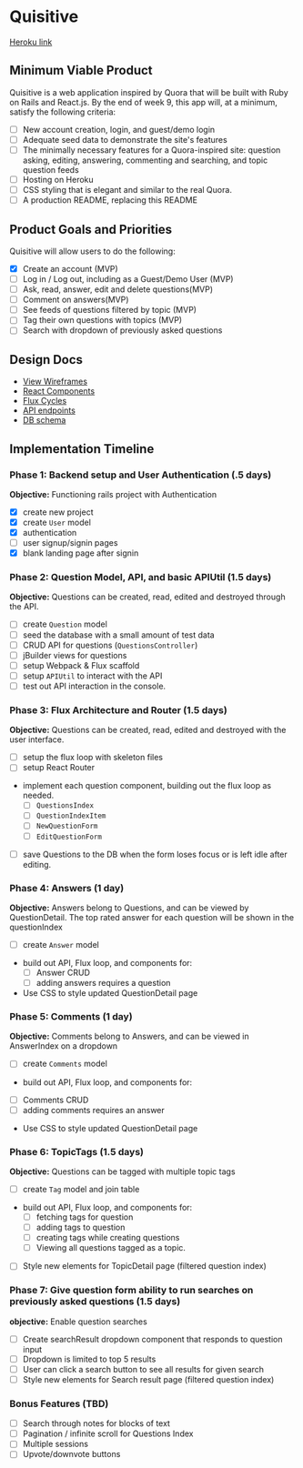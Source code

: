 # Quisitive

[Heroku link][heroku]

[heroku]: https://quisitive.herokuapp.com/

##  Minimum Viable Product

Quisitive is a web application inspired by Quora that will be built with Ruby on Rails and React.js. By the
end of week 9, this app will, at a minimum, satisfy the following criteria:

- [ ] New account creation, login, and guest/demo login
- [ ] Adequate seed data to demonstrate the site's features
- [ ] The minimally necessary features for a Quora-inspired site: question asking, editing, answering, commenting and searching,
and topic question feeds
- [ ] Hosting on Heroku
- [ ] CSS styling that is elegant and similar to the real Quora.
- [ ] A production README, replacing this README

## Product Goals and Priorities

Quisitive will allow users to do the following:

- [x] Create an account (MVP)
- [ ] Log in / Log out, including as a Guest/Demo User (MVP)
- [ ] Ask, read, answer, edit and delete questions(MVP)
- [ ] Comment on answers(MVP)
- [ ] See feeds of questions filtered by topic (MVP)
- [ ] Tag their own questions with topics (MVP)
- [ ] Search with dropdown of previously asked questions

## Design Docs
* [View Wireframes][views]
* [React Components][components]
* [Flux Cycles][flux-cycles]
* [API endpoints][api-endpoints]
* [DB schema][schema]

[views]: ./docs/views.md
[components]: ./docs/components.md
[flux-cycles]: ./docs/flux_cycles.md
[api-endpoints]: ./docs/api-endpoints.md
[schema]: ./docs/schema.md

## Implementation Timeline

### Phase 1: Backend setup and User Authentication (.5 days)

**Objective:** Functioning rails project with Authentication

- [x] create new project
- [x] create `User` model
- [x] authentication
- [ ] user signup/signin pages
- [x] blank landing page after signin

### Phase 2: Question Model, API, and basic APIUtil (1.5 days)

**Objective:** Questions can be created, read, edited and destroyed through
the API.

- [ ] create `Question` model
- [ ] seed the database with a small amount of test data
- [ ] CRUD API for questions (`QuestionsController`)
- [ ] jBuilder views for questions
- [ ] setup Webpack & Flux scaffold
- [ ] setup `APIUtil` to interact with the API
- [ ] test out API interaction in the console.

### Phase 3: Flux Architecture and Router (1.5 days)

**Objective:** Questions can be created, read, edited and destroyed with the
user interface.

- [ ] setup the flux loop with skeleton files
- [ ] setup React Router
- implement each question component, building out the flux loop as needed.
  - [ ] `QuestionsIndex`
  - [ ] `QuestionIndexItem`
  - [ ] `NewQuestionForm`
  - [ ] `EditQuestionForm`
- [ ] save Questions to the DB when the form loses focus or is left idle
  after editing.

### Phase 4: Answers (1 day)

**Objective:** Answers belong to Questions, and can be viewed by QuestionDetail. The top rated answer for each question will be shown in the questionIndex

- [ ] create `Answer` model
- build out API, Flux loop, and components for:
  - [ ] Answer CRUD
  - [ ] adding answers requires a question
- Use CSS to style updated QuestionDetail page

### Phase 5: Comments (1 day)

**Objective:** Comments belong to Answers, and can be viewed in AnswerIndex on a dropdown

- [ ] create `Comments` model
- build out API, Flux loop, and components for:
- [ ] Comments CRUD
- [ ] adding comments requires an answer
- Use CSS to style updated QuestionDetail page


### Phase 6: TopicTags (1.5 days)

**Objective:** Questions can be tagged with multiple topic tags

- [ ] create `Tag` model and join table
- build out API, Flux loop, and components for:
  - [ ] fetching tags for question
  - [ ] adding tags to question
  - [ ] creating tags while creating questions
  - [ ] Viewing all questions tagged as a topic.
- [ ] Style new elements for TopicDetail page (filtered question index)

### Phase 7: Give question form ability to run searches on previously asked questions (1.5 days)

**objective:** Enable question searches

- [ ] Create searchResult dropdown component that responds to question input
- [ ] Dropdown is limited to top 5 results
- [ ] User can click a search button to see all results for given search
- [ ] Style new elements for Search result page (filtered question index)

### Bonus Features (TBD)
- [ ] Search through notes for blocks of text
- [ ] Pagination / infinite scroll for Questions Index
- [ ] Multiple sessions
- [ ] Upvote/downvote buttons
